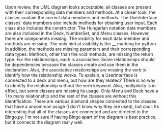 Upon review, the UML diagram looks acceptable; all classes are present with their corresponding data members and methods. At a closer look, the classes contain the correct data members and methods. The UserInterface classes' data members also include methods for obtaining user input. Each class also includes the constructor. The Hungarian notation data members are also included in the Deck, NumberSet, and Menu classes. However, there are components missing. The visibility for each data member and methods are missing. The only hint at visibility is the __ marking for python. In addition, the methods are missing paramters and their corresponding data types. Methods, other than the void methods, are missing the return type. For the relationships, each is associative. Some relationships should be dependencies because the classes create and use them in the declaration. Also, the associative relationships are missing the verb to identify how the relationship works. To explain, a UserInterface is connected to a deck and menu, but how are they related? There is no way to identify the relationship without the verb keyword. Also, multiplicity is in effect, but some classes are missing its usage. Only Menu and Deck have a 1 to many relationship and the rest of the classes are without this identification. There are various diamond shapes connected to the classes that have a uncommon usage (I don't know why they are used), but cool. Its interesting that all of the classes are connected and are directed to the Bingo.py. I'm not sure if having Bingo apart of the diagram is best practice, but it connects the diagram really well.
